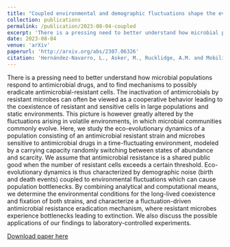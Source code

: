```yaml
---
title: "Coupled environmental and demographic fluctuations shape the evolution of cooperative antimicrobial resistance"
collection: publications
permalink: /publication/2023-08-04-coupled
excerpt: 'There is a pressing need to better understand how microbial populations respond to antimicrobial drugs, and to find mechanisms to possibly eradicate antimicrobial-resistant cells. The inactivation of antimicrobials by resistant microbes can often be viewed as a cooperative behavior leading to the coexistence of resistant and sensitive cells in large populations and static environments. This picture is however greatly altered by the fluctuations arising in volatile environments, in which microbial communities commonly evolve. Here, we study the eco-evolutionary dynamics of a population consisting of an antimicrobial resistant strain and microbes sensitive to antimicrobial drugs in a time-fluctuating environment, modeled by a carrying capacity randomly switching between states of abundance and scarcity. We assume that antimicrobial resistance is a shared public good when the number of resistant cells exceeds a certain threshold. Eco-evolutionary dynamics is thus characterized by demographic noise (birth and death events) coupled to environmental fluctuations which can cause population bottlenecks. By combining analytical and computational means, we determine the environmental conditions for the long-lived coexistence and fixation of both strains, and characterize a fluctuation-driven antimicrobial resistance eradication mechanism, where resistant microbes experience bottlenecks leading to extinction. We also discuss the possible applications of our findings to laboratory-controlled experiments.'
date: 2023-08-04
venue: 'arXiv'
paperurl: 'http://arxiv.org/abs/2307.06326'
citation: 'Hernández-Navarro, L., Asker, M., Rucklidge, A.M. and Mobilia, M. (2023). &quot;Coupled environmental and demographic fluctuations shape the evolution of cooperative antimicrobial resistance.&quot; <i>arXiv:2307.06326</i>.'
---
```

There is a pressing need to better understand how microbial populations respond to antimicrobial drugs, and to find mechanisms to possibly eradicate antimicrobial-resistant cells. The inactivation of antimicrobials by resistant microbes can often be viewed as a cooperative behavior leading to the coexistence of resistant and sensitive cells in large populations and static environments. This picture is however greatly altered by the fluctuations arising in volatile environments, in which microbial communities commonly evolve. Here, we study the eco-evolutionary dynamics of a population consisting of an antimicrobial resistant strain and microbes sensitive to antimicrobial drugs in a time-fluctuating environment, modeled by a carrying capacity randomly switching between states of abundance and scarcity. We assume that antimicrobial resistance is a shared public good when the number of resistant cells exceeds a certain threshold. Eco-evolutionary dynamics is thus characterized by demographic noise (birth and death events) coupled to environmental fluctuations which can cause population bottlenecks. By combining analytical and computational means, we determine the environmental conditions for the long-lived coexistence and fixation of both strains, and characterize a fluctuation-driven antimicrobial resistance eradication mechanism, where resistant microbes experience bottlenecks leading to extinction. We also discuss the possible applications of our findings to laboratory-controlled experiments.

[Download paper here](http://arxiv.org/abs/2307.06326)
